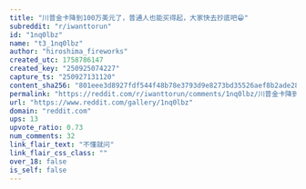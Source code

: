 ```yaml
---
title: "川普金卡降到100万美元了，普通人也能买得起，大家快去抄底吧😁"
subreddit: "r/iwanttorun"
id: "1nq0lbz"
name: "t3_1nq0lbz"
author: "hiroshima_fireworks"
created_utc: 1758786147
created_key: "250925074227"
capture_ts: "250927131120"
content_sha256: "801eee3d8927fdf544f48b78e3793d9e8273bd35526aef8b2ade2898a74eebdd"
permalink: "https://reddit.com/r/iwanttorun/comments/1nq0lbz/川普金卡降到100万美元了普通人也能买得起大家快去抄底吧/"
url: "https://www.reddit.com/gallery/1nq0lbz"
domain: "reddit.com"
ups: 13
upvote_ratio: 0.73
num_comments: 32
link_flair_text: "不懂就问"
link_flair_css_class: ""
over_18: false
is_self: false
---
```


